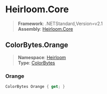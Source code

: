 # Heirloom.Core

> **Framework**: .NETStandard,Version=v2.1  
> **Assembly**: [Heirloom.Core][0]  

## ColorBytes.Orange

> **Namespace**: [Heirloom][0]  
> **Type**: [ColorBytes][1]  

### Orange

```cs
ColorBytes Orange { get; }
```

[0]: ../Heirloom.Core.md
[1]: Heirloom.ColorBytes.md
